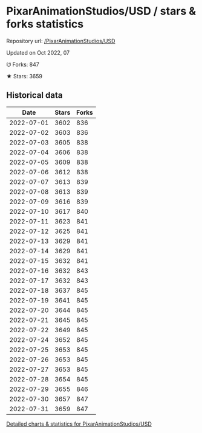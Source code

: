 # PixarAnimationStudios/USD / stars & forks statistics

Repository url: [/PixarAnimationStudios/USD](https://github.com/PixarAnimationStudios/USD)

Updated on Oct 2022, 07

☋ Forks: 847

★ Stars: 3659

## Historical data
| Date | Stars | Forks |
|------|-------|-------|
| 2022-07-01 | 3602 | 836 | 
| 2022-07-02 | 3603 | 836 | 
| 2022-07-03 | 3605 | 838 | 
| 2022-07-04 | 3606 | 838 | 
| 2022-07-05 | 3609 | 838 | 
| 2022-07-06 | 3612 | 838 | 
| 2022-07-07 | 3613 | 839 | 
| 2022-07-08 | 3613 | 839 | 
| 2022-07-09 | 3616 | 839 | 
| 2022-07-10 | 3617 | 840 | 
| 2022-07-11 | 3623 | 841 | 
| 2022-07-12 | 3625 | 841 | 
| 2022-07-13 | 3629 | 841 | 
| 2022-07-14 | 3629 | 841 | 
| 2022-07-15 | 3632 | 841 | 
| 2022-07-16 | 3632 | 843 | 
| 2022-07-17 | 3632 | 843 | 
| 2022-07-18 | 3637 | 845 | 
| 2022-07-19 | 3641 | 845 | 
| 2022-07-20 | 3644 | 845 | 
| 2022-07-21 | 3645 | 845 | 
| 2022-07-22 | 3649 | 845 | 
| 2022-07-24 | 3652 | 845 | 
| 2022-07-25 | 3653 | 845 | 
| 2022-07-26 | 3653 | 845 | 
| 2022-07-27 | 3653 | 845 | 
| 2022-07-28 | 3654 | 845 | 
| 2022-07-29 | 3655 | 846 | 
| 2022-07-30 | 3657 | 847 | 
| 2022-07-31 | 3659 | 847 | 


[Detailed charts & statistics for PixarAnimationStudios/USD](https://reviewgithub.com/rep/PixarAnimationStudios/USD)
